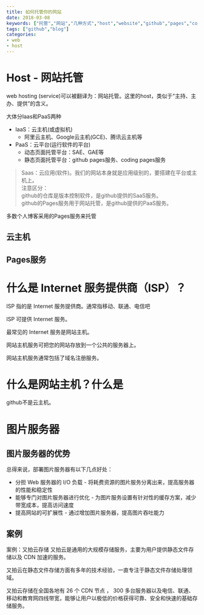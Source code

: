 ```yaml
---
title: 如何托管你的网站
date: 2018-03-08
keywords: ["托管","网站","几种方式","host","website","github","pages","coding.net",""]
tags: ["github","blog"]
categories:
- web
- host
---
```




# Host - 网站托管


web hosting (service)可以被翻译为：网站托管。这里的host，类似于“主持、主办、提供”的含义。

大体分Iaas和PaaS两种

- IaaS：云主机(或虚拟机)
  - 阿里云主机、Google云主机(GCE)、腾讯云主机等
- PaaS：云平台(运行软件的平台)
  - 动态页面托管平台：SAE、GAE等
  - 静态页面托管平台：github pages服务、coding pages服务

> Saas：云应用(软件)。我们的网站本身就是应用级别的，要搭建在平台或主机上。<br>
> 注意区分：<br>
> github的仓库是版本控制软件，是github提供的SaaS服务。<br>
> github的Pages服务用于网站托管，是github提供的PaaS服务。<br>

多数个人博客采用的Pages服务来托管

<!--
github仓库属于软件级别，里面的代码。
我们的网站在github仓库，则作为软件级别的子内容。

-->

## 云主机

## Pages服务


# 什么是 Internet 服务提供商（ISP）？

ISP 指的是 Internet 服务提供商。通常指移动、联通、电信吧

ISP 可提供 Internet 服务。

最常见的 Internet 服务是网站主机。

网站主机服务可把您的网站存放到一个公共的服务器上。

网站主机服务通常包括了域名注册服务。


# 什么是网站主机？什么是

github不是云主机。



# 图片服务器

## 图片服务器的优势

总得来说，部署图片服务器有以下几点好处：

- 分担 Web 服务器的 I/O 负载 - 将耗费资源的图片服务分离出来，提高服务器的性能和稳定性
- 能够专门对图片服务器进行优化 - 为图片服务设置有针对性的缓存方案，减少带宽成本，提高访问速度
- 提高网站的可扩展性 - 通过增加图片服务器，提高图片吞吐能力

## 案例

案例：又拍云存储
又拍云是通用的大规模存储服务，主要为用户提供静态文件存储以及 CDN 加速的服务。

又拍云在静态文件存储方面有多年的技术经验，一直专注于静态文件存储处理领域。

又拍云存储在全国各地有 26 个 CDN 节点 ， 300 多台服务器以及电信、联通、移动和教育网四线带宽，能够让用户以极低的价格获得可靠、安全和快速的基础存储服务。
